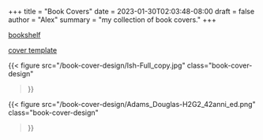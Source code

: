 +++
title   = "Book Covers"
date    = 2023-01-30T02:03:48-08:00
draft   = false
author  = "Alex"
summary = "my collection of book covers."
+++

[bookshelf](/posts/a-life-tracker/#books)

[cover template](https://www.figma.com/file/lJBWMwjsnhfgbozDH89P8c/book-cover-design-infographic?type=design&node-id=0-1&mode=design)

{{< figure
  src="/book-cover-design/Ish-Full_copy.jpg"
  class="book-cover-design"
>}}

{{< figure
  src="/book-cover-design/Adams_Douglas-H2G2_42anni_ed.png"
  class="book-cover-design"
>}}

